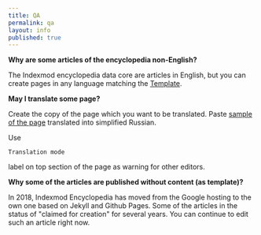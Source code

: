 ```yaml
---
title: QA
permalink: qa
layout: info
published: true
---
```

**Why are some articles of the encyclopedia non-English?**

The Indexmod encyclopedia data core are articles in English, but you can create pages in any language matching the [Template](https://indexmod.github.io/encyclopedia/template).

**May I translate some page?**

Create the copy of the page which you want to be translated. Paste [sample of the page](internet-yami-ichi) translated into simplified Russian. 

Use 

`Translation mode` 

label on top section of the page as warning for other editors.

**Why some of the articles are published without content (as template)?**

In 2018, Indexmod Encyclopedia has moved from the Google hosting to the own one based on Jekyll and Github Pages. Some of the articles in the status of "claimed for creation" for several years. You can continue to edit such an article right now.
